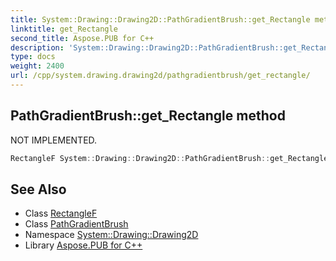 ```yaml
---
title: System::Drawing::Drawing2D::PathGradientBrush::get_Rectangle method
linktitle: get_Rectangle
second_title: Aspose.PUB for C++
description: 'System::Drawing::Drawing2D::PathGradientBrush::get_Rectangle method. NOT IMPLEMENTED in C++.'
type: docs
weight: 2400
url: /cpp/system.drawing.drawing2d/pathgradientbrush/get_rectangle/
---
```

## PathGradientBrush::get_Rectangle method


NOT IMPLEMENTED.

```cpp
RectangleF System::Drawing::Drawing2D::PathGradientBrush::get_Rectangle()
```


## See Also

* Class [RectangleF](../../../system.drawing/rectanglef/)
* Class [PathGradientBrush](../)
* Namespace [System::Drawing::Drawing2D](../../)
* Library [Aspose.PUB for C++](../../../)
